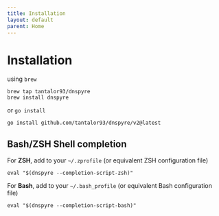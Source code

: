 ```yaml
---
title: Installation
layout: default
parent: Home
---
```


# Installation

using `brew`
```
brew tap tantalor93/dnspyre
brew install dnspyre
```

or `go install`
```
go install github.com/tantalor93/dnspyre/v2@latest
```

## Bash/ZSH Shell completion
For **ZSH**, add to your `~/.zprofile` (or equivalent ZSH configuration file)
```
eval "$(dnspyre --completion-script-zsh)"
```

For **Bash**, add to your `~/.bash_profile` (or equivalent Bash configuration file)
```
eval "$(dnspyre --completion-script-bash)"
```
